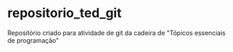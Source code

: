 # repositorio_ted_git
Repositório criado para atividade de git da cadeira de "Tópicos essenciais de programação"

